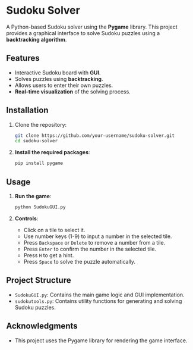 # Sudoku Solver

A Python-based Sudoku solver using the **Pygame** library. This project provides a graphical interface to solve Sudoku puzzles using a **backtracking algorithm**.

## Features

- Interactive Sudoku board with **GUI**.
- Solves puzzles using **backtracking**.
- Allows users to enter their own puzzles.
- **Real-time visualization** of the solving process.

## Installation

1. Clone the repository:
   ```bash
   git clone https://github.com/your-username/sudoku-solver.git
   cd sudoku-solver

2. **Install the required packages**:
   ```bash
   pip install pygame
   ```

## Usage

1. **Run the game**:
   ```bash
   python SudokuGUI.py
   ```

2. **Controls**:
   - Click on a tile to select it.
   - Use number keys (1-9) to input a number in the selected tile.
   - Press `Backspace` or `Delete` to remove a number from a tile.
   - Press `Enter` to confirm the number in the selected tile.
   - Press `H` to get a hint.
   - Press `Space` to solve the puzzle automatically.

## Project Structure
- `SudokuGUI.py`: Contains the main game logic and GUI implementation.
- `sudokutools.py`: Contains utility functions for generating and solving Sudoku puzzles.

## Acknowledgments
- This project uses the Pygame library for rendering the game interface.

